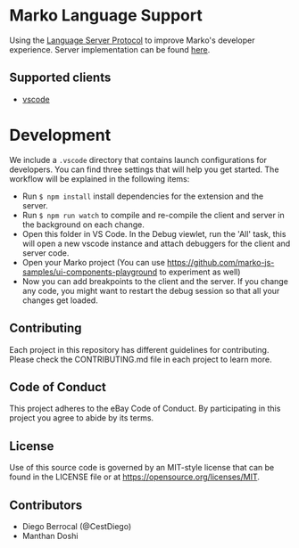 # Marko Language Support

Using the [Language Server Protocol](https://langserver.org/) to improve Marko's developer experience. 
Server implementation can be found [here](server).

## Supported clients
- [vscode](clients/vscode)

# Development

We include a `.vscode` directory that contains launch configurations for developers.
You can find three settings that will help you get started. The workflow will be
explained in the following items:

* Run `$ npm install` install dependencies for the extension and the server.
* Run `$ npm run watch` to compile and re-compile the client and server in the background on each change.
* Open this folder in VS Code. In the Debug viewlet, run the 'All' task, this will open a new vscode instance and attach debuggers for the client and server code.
* Open your Marko project (You can use https://github.com/marko-js-samples/ui-components-playground to experiment as well)
* Now you can add breakpoints to the client and the server. If you change any code, you might want to restart the debug session so that all your changes get loaded.

## Contributing
Each project in this repository has different guidelines for contributing. Please check the CONTRIBUTING.md file in each project to learn more.

## Code of Conduct
This project adheres to the eBay Code of Conduct. By participating in this project you agree to abide by its terms.

## License
Use of this source code is governed by an MIT-style license that can be found in
the LICENSE file or at https://opensource.org/licenses/MIT.

## Contributors
- Diego Berrocal (@CestDiego)
- Manthan Doshi
